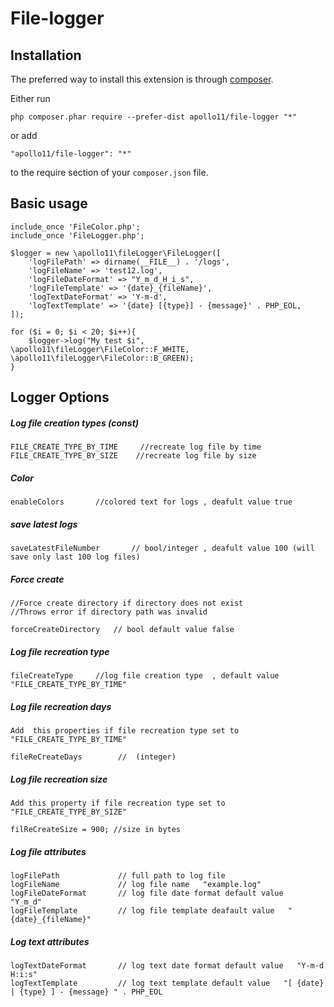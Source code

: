 # File-logger

Installation
------------

The preferred way to install this extension is through [composer](http://getcomposer.org/download/).

Either run

```
php composer.phar require --prefer-dist apollo11/file-logger "*"
```

or add

```
"apollo11/file-logger": "*"
```

to the require section of your `composer.json` file.

## Basic usage ##

```
include_once 'FileColor.php';
include_once 'FileLogger.php';

$logger = new \apollo11\fileLogger\FileLogger([
    'logFilePath' => dirname(__FILE__) . '/logs',
    'logFileName' => 'test12.log',
    'logFileDateFormat' => "Y_m_d_H_i_s",
    'logFileTemplate' => '{date}_{fileName}',
    'logTextDateFormat' => 'Y-m-d',
    'logTextTemplate' => '{date} [{type}] - {message}' . PHP_EOL,
]);

for ($i = 0; $i < 20; $i++){
    $logger->log("My test $i", \apollo11\fileLogger\FileColor::F_WHITE, \apollo11\fileLogger\FileColor::B_GREEN);
}

```
## Logger Options ##

<h5>Log file creation types (const)</h5>

```
FILE_CREATE_TYPE_BY_TIME     //recreate log file by time
FILE_CREATE_TYPE_BY_SIZE    //recreate log file by size
```
<h5>Color</h5>

```
enableColors       //colored text for logs , deafult value true
```

<h5>save latest logs</h5>

```
saveLatestFileNumber       // bool/integer , deafult value 100 (will save only last 100 log files)
```

<h5>Force create</h5>

```
//Force create directory if directory does not exist
//Throws error if directory path was invalid  
      
forceCreateDirectory   // bool default value false 
```

<h5>Log file recreation type</h5>

```
fileCreateType     //log file creation type  , default value   "FILE_CREATE_TYPE_BY_TIME"
```

<h5>Log file recreation days</h5>

```
Add  this properties if file recreation type set to   "FILE_CREATE_TYPE_BY_TIME"

fileReCreateDays        //  (integer)

```
<h5>Log file recreation size</h5>

```
Add this property if file recreation type set to   "FILE_CREATE_TYPE_BY_SIZE"

filReCreateSize = 900; //size in bytes
```   
<h5>Log file attributes</h5>

```
logFilePath             // full path to log file
logFileName             // log file name   "example.log"
logFileDateFormat       // log file date format default value   "Y_m_d"
logFileTemplate         // log file template deafault value   "{date}_{fileName}"
```
<h5>Log text attributes</h5>  

```
logTextDateFormat       // log text date format default value   "Y-m-d H:i:s"
logTextTemplate         // log text template default value   "[ {date} | {type} ] - {message} " . PHP_EOL
```

